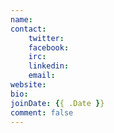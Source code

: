 ```yaml
---
name:
contact:
    twitter:
    facebook:
    irc:
    linkedin:
    email:
website:
bio:
joinDate: {{ .Date }}
comment: false
---
```

